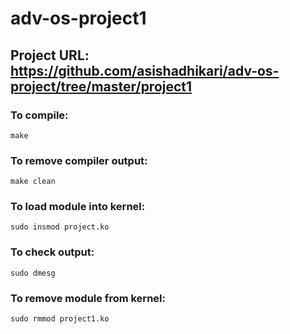# adv-os-project1

## Project URL: https://github.com/asishadhikari/adv-os-project/tree/master/project1

### To compile:
```make```

### To remove compiler output:
```make clean ```

### To load module into kernel:
```sudo insmod project.ko```

### To check output:
```sudo dmesg```

### To remove module from kernel:
```sudo rmmod project1.ko```